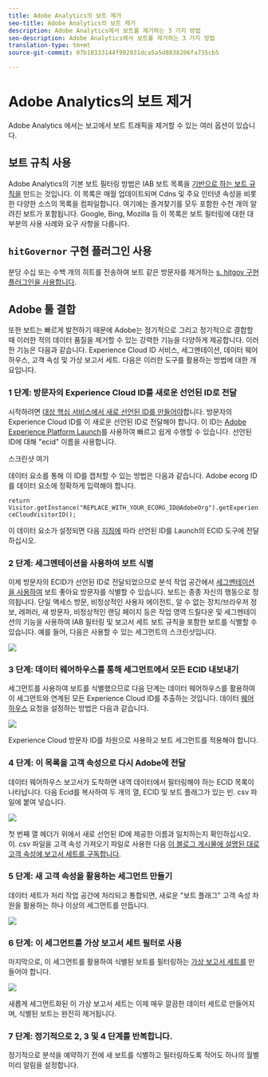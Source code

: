 ```yaml
---
title: Adobe Analytics의 보트 제거
seo-title: Adobe Analytics의 보트 제거
description: Adobe Analytics에서 보트를 제거하는 3 가지 방법
seo-description: Adobe Analytics에서 보트를 제거하는 3 가지 방법
translation-type: tm+mt
source-git-commit: 07b18333144f992031dca5a5d8838206fa735cb5

---
```



# Adobe Analytics의 보트 제거

Adobe Analytics 에서는 보고에서 보트 트래픽을 제거할 수 있는 여러 옵션이 있습니다.

## 보트 규칙 사용

Adobe Analytics의 기본 보트 필터링 방법은 IAB 보트 목록을 [기반으로 하는 보트 규칙을](/help/admin/admin/bot-removal/bot-rules.md) 만드는 것입니다. 이 목록은 매월 업데이트되며 Cdns 및 주요 인터넷 속성을 비롯한 다양한 소스의 목록을 컴파일합니다. 여기에는 즐겨찾기를 모두 포함한 수천 개의 알려진 보트가 포함됩니다. Google, Bing, Mozilla 등 이 목록은 보트 필터링에 대한 대부분의 사용 사례와 요구 사항을 다룹니다.

## `hitGovernor` 구현 플러그인 사용

분당 수십 또는 수백 개의 히트를 전송하여 보트 같은 방문자를 제거하는 [s. hitgov 구현 플러그인을 사용합니다](https://docs.adobe.com/content/help/en/analytics/implementation/javascript-implementation/plugins/hitgovernor.html).

## Adobe 툴 결합

또한 보트는 빠르게 발전하기 때문에 Adobe는 정기적으로 그리고 정기적으로 결합할 때 이러한 적의 데이터 품질을 제거할 수 있는 강력한 기능을 다양하게 제공합니다. 이러한 기능은 다음과 같습니다. Experience Cloud ID 서비스, 세그멘테이션, 데이터 웨어하우스, 고객 속성 및 가상 보고서 세트. 다음은 이러한 도구를 활용하는 방법에 대한 개요입니다.

### 1 단계: 방문자의 Experience Cloud ID를 새로운 선언된 ID로 전달

시작하려면 [대상 핵심 서비스에서 새로 선언된 ID를 만들어야](https://docs.adobe.com/content/help/en/core-services/interface/audiences/audience-library.html)합니다. 방문자의 Experience Cloud ID를 이 새로운 선언된 ID로 전달해야 합니다. 이 ID는 [Adobe Experience Platform Launch](https://docs.adobe.com/content/help/en/launch/using/implement/solutions/idservice-save.html)를 사용하여 빠르고 쉽게 수행할 수 있습니다. 선언된 ID에 대해 "ecid" 이름을 사용합니다.

스크린샷 여기

데이터 요소를 통해 이 ID를 캡처할 수 있는 방법은 다음과 같습니다. Adobe ecorg ID를 데이터 요소에 정확하게 입력해야 합니다.

```return Visitor.getInstance("REPLACE_WITH_YOUR_ECORG_ID@AdobeOrg").getExperienceCloudVisitorID();```

이 데이터 요소가 설정되면 다음 [지침에](https://docs.adobe.com/content/help/en/launch/using/implement/solutions/idservice-save.html) 따라 선언된 ID를 Launch의 ECID 도구에 전달하십시오.

### 2 단계: 세그멘테이션을 사용하여 보트 식별

이제 방문자의 ECID가 선언된 ID로 전달되었으므로 분석 작업 공간에서 [세그멘테이션을 사용하여](https://docs.adobe.com/content/help/en/analytics/analyze/analysis-workspace/components/t-freeform-project-segment.html) 보트 좋아요 방문자를 식별할 수 있습니다. 보트는 종종 자신의 행동으로 정의됩니다. 단일 액세스 방문, 비정상적인 사용자 에이전트, 알 수 없는 장치/브라우저 정보, 레퍼러, 새 방문자, 비정상적인 랜딩 페이지 등은 작업 영역 드릴다운 및 세그멘테이션의 기능을 사용하여 IAB 필터링 및 보고서 세트 보트 규칙을 포함한 보트를 식별할 수 있습니다. 예를 들어, 다음은 사용할 수 있는 세그먼트의 스크린샷입니다.

![](assets/bot-filter-seg1.png)

### 3 단계: 데이터 웨어하우스를 통해 세그먼트에서 모든 ECID 내보내기

세그먼트를 사용하여 보트를 식별했으므로 다음 단계는 데이터 웨어하우스를 활용하여 이 세그먼트와 연계된 모든 Experience Cloud ID를 추출하는 것입니다. 데이터 [웨어하우스](https://docs.adobe.com/content/help/en/analytics/export/data-warehouse/data-warehouse.html) 요청을 설정하는 방법은 다음과 같습니다.

![](assets/bot-dwh-3.png)

Experience Cloud 방문자 ID를 차원으로 사용하고 보트 세그먼트를 적용해야 합니다.

### 4 단계: 이 목록을 고객 속성으로 다시 Adobe에 전달

데이터 웨어하우스 보고서가 도착하면 내역 데이터에서 필터링해야 하는 ECID 목록이 나타납니다. 다음 Ecid를 복사하여 두 개의 열, ECID 및 보트 플래그가 있는 빈. csv 파일에 붙여 넣습니다.

![](assets/bot-csv-4.png)

첫 번째 열 헤더가 위에서 새로 선언된 ID에 제공한 이름과 일치하는지 확인하십시오. 이. csv 파일을 고객 속성 가져오기 파일로 사용한 다음 [이 블로그 게시물에 설명된 대로 고객 속성에 보고서 세트를 구독합니다](https://theblog.adobe.com/link-digital-behavior-customers).

### 5 단계: 새 고객 속성을 활용하는 세그먼트 만들기

데이터 세트가 처리 작업 공간에 처리되고 통합되면, 새로운 "보트 플래그" 고객 속성 차원을 활용하는 하나 이상의 세그먼트를 만듭니다.

![](assets/bot-filter-seg2.png)

### 6 단계: 이 세그먼트를 가상 보고서 세트 필터로 사용

마지막으로, 이 세그먼트를 활용하여 식별된 보트를 필터링하는 [가상 보고서 세트를](/help/components/vrs/vrs-about.md) 만들어야 합니다.

![](assets/bot-vrs.png)

새롭게 세그먼트화된 이 가상 보고서 세트는 이제 매우 깔끔한 데이터 세트로 만들어지며, 식별된 보트는 완전히 제거됩니다.

### 7 단계: 정기적으로 2, 3 및 4 단계를 반복합니다.

정기적으로 분석을 예약하기 전에 새 보트를 식별하고 필터링하도록 적어도 하나의 월별 미리 알림을 설정합니다.

